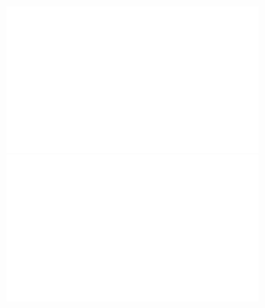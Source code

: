 ![Overview](https://raw.githubusercontent.com/koichincom/github-stats/master/generated/overview.svg#gh-light-mode-only)
![Languages](https://raw.githubusercontent.com/koichincom/github-stats/master/generated/languages.svg#gh-light-mode-only)
